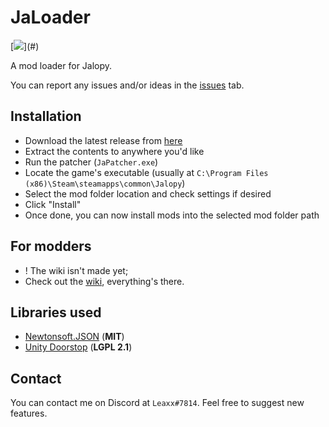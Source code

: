 # JaLoader

[![](https://img.shields.io/github/release/theLeaxx/JaLoader.svg?)](#) 

A mod loader for Jalopy.

You can report any issues and/or ideas in the [issues](https://github.com/theLeaxx/JaLoader/issues) tab.

## Installation
* Download the latest release from [here](https://github.com/theLeaxx/JaLoader/releases)
* Extract the contents to anywhere you'd like
* Run the patcher (`JaPatcher.exe`)
* Locate the game's executable (usually at `C:\Program Files (x86)\Steam\steamapps\common\Jalopy`)
* Select the mod folder location and check settings if desired
* Click "Install"
* Once done, you can now install mods into the selected mod folder path

## For modders
* ! The wiki isn't made yet;
* Check out the [wiki](https://github.com/theLeaxx/JaLoader/wiki), everything's there.

## Libraries used
* [Newtonsoft.JSON](https://github.com/JamesNK/Newtonsoft.Json) (**MIT**)
* [Unity Doorstop](https://github.com/NeighTools/UnityDoorstop) (**LGPL 2.1**)

## Contact
You can contact me on Discord at `Leaxx#7814`. Feel free to suggest new features.
